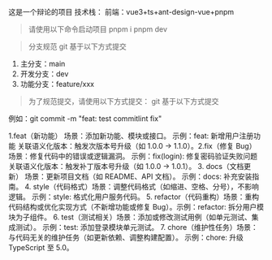 这是一个辩论的项目
技术栈：
前端：vue3+ts+ant-design-vue+pnpm

> 请使用以下命令启动项目
> pnpm i
> pnpm dev

> 分支规范
> git 基于以下方式提交

1. 主分支：main
2. 开发分支：dev
3. 功能分支：feature/xxx

> 为了规范提交，请使用以下方式提交：
> git 基于以下方式提交

例如：git commit -m "feat: test commitlint fix"

1.feat（新功能）​​
​​场景​​：添加新功能、模块或接口。
​​示例​​：feat: 新增用户注册功能
​​关联语义化版本​​：触发次版本号升级（如 1.0.0 → 1.1.0）。
​​2.fix（修复 Bug）​​
​​场景​​：修复代码中的错误或逻辑漏洞。
​​示例​​：fix(login): 修复密码验证失败问题
​​关联语义化版本​​：触发补丁版本号升级（如 1.0.0 → 1.0.1）。
​​3. docs（文档更新）​​
​​场景​​：更新项目文档（如 README、API 文档）。
​​示例​​：docs: 补充安装指南。
​​4. style（代码格式）​​
​​场景​​：调整代码格式（如缩进、空格、分号），不影响逻辑。
​​示例​​：style: 格式化用户服务代码。
​​5. refactor（代码重构）​​
​​场景​​：重构代码结构或优化实现方式（不新增功能或修复 Bug）。
​​示例​​：refactor: 拆分用户模块为子组件。
​​6. test（测试相关）​​
​​场景​​：添加或修改测试用例（如单元测试、集成测试）。
​​示例​​：test: 添加登录模块单元测试。
​​7. chore（维护性任务）​​
​​场景​​：与代码无关的维护任务（如更新依赖、调整构建配置）。
​​示例​​：chore: 升级 TypeScript 至 5.0。
